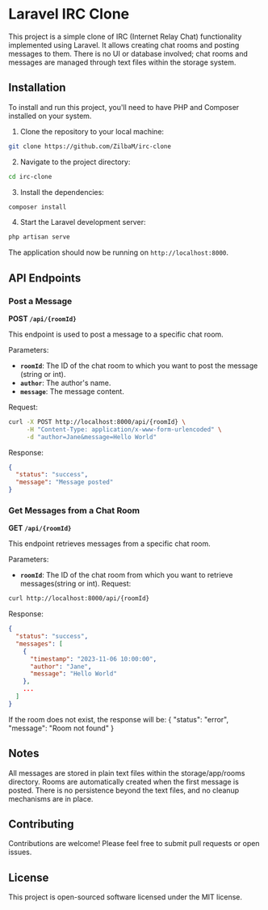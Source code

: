 # Laravel IRC Clone

This project is a simple clone of IRC (Internet Relay Chat) functionality implemented using Laravel. It allows creating chat rooms and posting messages to them. There is no UI or database involved; chat rooms and messages are managed through text files within the storage system.

## Installation

To install and run this project, you'll need to have PHP and Composer installed on your system.

1. Clone the repository to your local machine:
```sh
git clone https://github.com/ZilbaM/irc-clone
```
2. Navigate to the project directory:
```sh
cd irc-clone
```
3. Install the dependencies:
```sh
composer install
```
4. Start the Laravel development server:
```sh
php artisan serve
```
The application should now be running on `http://localhost:8000`.

## API Endpoints
### Post a Message
**POST `/api/{roomId}`**

This endpoint is used to post a message to a specific chat room.

Parameters:
- **`roomId`**: The ID of the chat room to which you want to post the message (string or int).
- **`author`**: The author's name.
- **`message`**: The message content.

Request:
```sh
curl -X POST http://localhost:8000/api/{roomId} \
     -H "Content-Type: application/x-www-form-urlencoded" \
     -d "author=Jane&message=Hello World"
```
Response:
```json
{
  "status": "success",
  "message": "Message posted"
}
```

### Get Messages from a Chat Room
**GET `/api/{roomId}`**

This endpoint retrieves messages from a specific chat room.

Parameters:
- **`roomId`**: The ID of the chat room from which you want to retrieve messages(string or int).
Request:
```sh
curl http://localhost:8000/api/{roomId}
```
Response:
```json
{
  "status": "success",
  "messages": [
    {
      "timestamp": "2023-11-06 10:00:00",
      "author": "Jane",
      "message": "Hello World"
    },
    ...
  ]
}
```
If the room does not exist, the response will be:
{
  "status": "error",
  "message": "Room not found"
}

## Notes
All messages are stored in plain text files within the storage/app/rooms directory.
Rooms are automatically created when the first message is posted.
There is no persistence beyond the text files, and no cleanup mechanisms are in place.

## Contributing
Contributions are welcome! Please feel free to submit pull requests or open issues.

## License
This project is open-sourced software licensed under the MIT license.